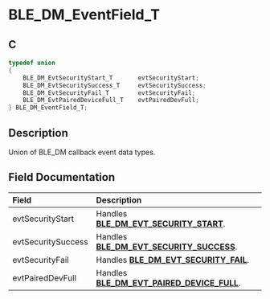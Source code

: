 # BLE_DM_EventField_T

## C

```c
typedef union
{
    BLE_DM_EvtSecurityStart_T       evtSecurityStart;
    BLE_DM_EvtSecuritySuccess_T     evtSecuritySuccess;
    BLE_DM_EvtSecurityFail_T        evtSecurityFail;
    BLE_DM_EvtPairedDeviceFull_T    evtPairedDevFull;
} BLE_DM_EventField_T;
```

## Description

Union of BLE_DM callback event data types.


## Field Documentation

|Field|Description|
|:---|:---|
|evtSecurityStart|Handles **[BLE_DM_EVT_SECURITY_START](GUID-65F57110-C2EB-4489-BF68-33BCBDD490B1.md)**.|
|evtSecuritySuccess|Handles **[BLE_DM_EVT_SECURITY_SUCCESS](GUID-65F57110-C2EB-4489-BF68-33BCBDD490B1.md)**.|
|evtSecurityFail|Handles **[BLE_DM_EVT_SECURITY_FAIL](GUID-65F57110-C2EB-4489-BF68-33BCBDD490B1.md)**.|
|evtPairedDevFull|Handles **[BLE_DM_EVT_PAIRED_DEVICE_FULL](GUID-65F57110-C2EB-4489-BF68-33BCBDD490B1.md)**.|
